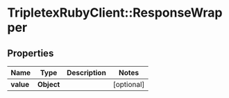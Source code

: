 # TripletexRubyClient::ResponseWrapper

## Properties
Name | Type | Description | Notes
------------ | ------------- | ------------- | -------------
**value** | **Object** |  | [optional] 


